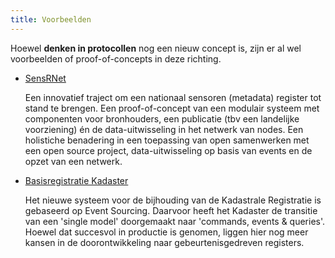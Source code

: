 ```yaml
---
title: Voorbeelden
---
```

Hoewel **denken in protocollen** nog een nieuw concept is, zijn er al wel voorbeelden of proof-of-concepts
in deze richting.

- [SensRNet](./sensrnet.md)
  
  Een innovatief traject om een nationaal sensoren (metadata) register tot stand te brengen. Een
  proof-of-concept van een modulair systeem met componenten voor bronhouders, een publicatie (tbv
  een landelijke voorziening) én de data-uitwisseling in het netwerk van nodes. Een holistiche
  benadering in een toepassing van open samenwerken met een open source project, data-uitwisseling
  op basis van events en de opzet van een netwerk.

- [Basisregistratie Kadaster](./koers.md)
  
  Het nieuwe systeem voor de bijhouding van de Kadastrale Registratie is gebaseerd op Event
  Sourcing. Daarvoor heeft het Kadaster de transitie van een 'single model' doorgemaakt naar
  'commands, events & queries'. Hoewel dat succesvol in productie is genomen, liggen hier nog meer
  kansen in de doorontwikkeling naar gebeurtenisgedreven registers.
